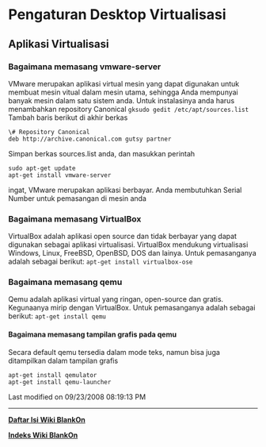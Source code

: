 # Pengaturan Desktop Virtualisasi

## Aplikasi Virtualisasi

### Bagaimana memasang vmware-server
VMware merupakan aplikasi virtual mesin yang dapat digunakan untuk membuat mesin vitual dalam mesin utama, sehingga Anda mempunyai banyak mesin dalam 
satu sistem anda. Untuk instalasinya anda harus menambahkan repository Canonical `gksudo gedit /etc/apt/sources.list` Tambah baris berikut di akhir 
berkas

	\# Repository Canonical
	deb http://archive.canonical.com gutsy partner

Simpan berkas sources.list anda, dan masukkan perintah
```
sudo apt-get update
apt-get install vmware-server
```

ingat, VMware merupakan aplikasi berbayar. Anda membutuhkan Serial Number untuk pemasangan di mesin anda

### Bagaimana memasang VirtualBox
VirtualBox adalah aplikasi open source dan tidak berbayar yang dapat digunakan sebagai aplikasi virtualisasi. VirtualBox mendukung virtualisasi 
Windows, Linux, FreeBSD, OpenBSD, DOS dan lainya. Untuk pemasanganya adalah sebagai berikut: `apt-get install virtualbox-ose`

### Bagaimana memasang qemu
Qemu adalah aplikasi virtual yang ringan, open-source dan gratis. Kegunaanya mirip dengan VirtualBox. Untuk pemasanganya adalah sebagai berikut: 
`apt-get install qemu`

#### Bagaimana memasang tampilan grafis pada qemu
Secara default qemu tersedia dalam mode teks, namun bisa juga ditampilkan
dalam tampilan grafis

```
apt-get install qemulator
apt-get install qemu-launcher
```

Last modified on 09/23/2008 08:19:13 PM

---
[**Daftar Isi Wiki BlankOn**](/wiki/DaftarIsi/index.html)
 
[**Indeks Wiki BlankOn**](/wiki/Indeks.html)




